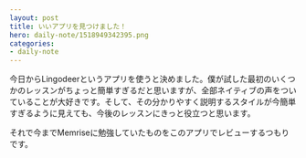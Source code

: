 ```yaml
---
layout: post
title: いいアプリを見つけました！
hero: daily-note/1518949342395.png
categories:
- daily-note
---
```


今日からLingodeerというアプリを使うと決めました。僕が試した最初のいくつかのレッスンがちょっと簡単すぎるだと思いますが、全部ネイティブの声をついていることが大好きです。そして、その分かりやすく説明するスタイルが今簡単すぎるように見えても、今後のレッスンにきっと役立つと思います。

それで今までMemriseに勉強していたものをこのアプリでレビューするつもりです。
